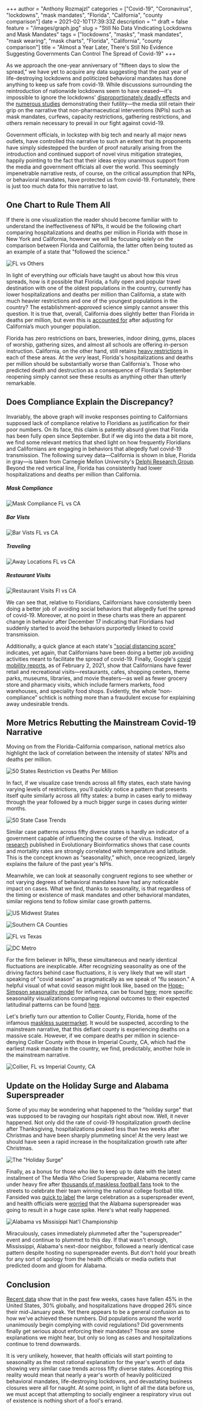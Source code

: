 +++
author = "Anthony Rozmajzl"
categories = ["Covid-19", "Coronavirus", "lockdowns", "mask mandates", "Florida", "California", "county comparison"]
date = 2021-02-10T17:39:33Z
description = ""
draft = false
feature = "/images/graph.jpg"
slug = "Still No Data Vindicating Lockdowns and Mask Mandates"
tags = ["lockdowns", "masks", "mask mandates", "mask wearing", "mask charts", "Florida", "California", "county comparison"]
title = "Almost a Year Later, There's Still No Evidence Suggesting Governments Can Control The Spread of Covid-19"
+++

As we approach the one-year anniversary of "fifteen days to slow the spread," we have yet to acquire any data suggesting that the past year of life-destroying lockdowns and politicized behavioral mandates has done anything to keep us safe from covid-19. While discussions surrounding the reintroduction of nationwide lockdowns seem to have ceased&mdash;it's impossible to ignore the lockdowns' [disproportionately deadly effects](https://rationalground.com/lockdowns-pros-and-cons/) and the [numerous studies](https://www.aier.org/article/lockdowns-do-not-control-the-coronavirus-the-evidence/) demonstrating their futility&mdash;the media still retain their grip on the narrative that non-pharmaceutical interventions (NPIs) such as mask mandates, curfews, capacity restrictions, gathering restrictions, and others remain necessary to prevail in our fight against covid-19. 

Government officials, in lockstep with big tech and nearly all major news outlets, have controlled this narrative to such an extent that its proponents have simply sidestepped the burden of proof naturally arising from the introduction and continued support of novel virus mitigation strategies, happily pointing to the fact that their ideas enjoy unanimous support from the media and government officials all over the world. This seemingly impenetrable narrative rests, of course, on the critical assumption that NPIs, or behavioral mandates, have protected us from covid-19. Fortunately, there is just too much data for this narrative to last.

## One Chart to Rule Them All

If there is one visualization the reader should become familiar with to understand the ineffectiveness of NPIs, it would be the following chart comparing hospitalizations and deaths per million in Florida with those in New York and California, however we will be focusing solely on the comparison between Florida and California, the latter often being touted as an example of a state that "followed the science."

![FL vs Others](https://pbs.twimg.com/media/Et4h_3mXUAMpcu3?format=jpg&name=large)

In light of everything our officials have taught us about how this virus spreads, how is it possible that Florida, a fully open and popular travel destination with one of the oldest populations in the country, currently has lower hospitalizations and deaths per million than California, a state with much heavier restrictions and one of the youngest populations in the country? The establishment-approved science simply cannot answer this question.  It is true that, overall, California does slightly better than Florida in deaths per million, but even this is [accounted for](https://pbs.twimg.com/media/Et4iEGKXIAgpu2S?format=jpg&name=large) after adjusting for California’s much younger population.

Florida has zero restrictions on bars, breweries, indoor dining, gyms, places of worship, gathering sizes, and almost all schools are offering in-person instruction. California, on the other hand, still retains [heavy restrictions](https://pbs.twimg.com/media/Et4iIg5XUAY6od-?format=jpg&name=large) in each of these areas. At the *very* least, Florida's hospitalizations and deaths per million should be substantially worse than California's. Those who predicted death and destruction as a consequence of Flordia's September reopening simply cannot see these results as anything other than utterly remarkable. 

## Does Compliance Explain the Discrepancy?

Invariably, the above graph will invoke responses pointing to Californians supposed lack of compliance relative to Floridians as justification for their poor numbers. On its face, this claim is patently absurd given that Florida has been fully open since September. But if we dig into the data a bit more, we find some relevant metrics that shed light on how frequently Floridians and Californians are engaging in behaviors that allegedly fuel covid-19 transmission. The following survey data&mdash;California is shown in blue, Florida in gray&mdash;is taken from Carnegie Mellon University's [Delphi Research Group](https://delphi.cmu.edu/covidcast/survey-results/?date=20210201&region=FL). Beyond the red vertical line, Florida has consistently had lower hospitalizations and deaths per million than California. 

##### Mask Compliance

![Mask Compliance FL vs CA](/images/MaskComplianceFLvsCA.png)

##### Bar Vists

![Bar Vists FL vs CA](/images/BarVistsFLvsCA.png)

##### Traveling

![Away Locations FL vs CA](/images/AwayLocationsFLvsCA.png)

##### Restaurant Visits

![Restaurant Visits Fl vs CA](/images/RestaurantVistsFLvsCA.png)

We can see that, relative to Floridians, Californians have consistently been doing a better job of avoiding social behaviors that allegedly fuel the spread of covid-19. Moreover, at no point in these charts was there an apparent change in behavior after December 17 indicating that Floridians had suddenly started to avoid the behaviors purportedly linked to covid transmission.

Additionally, a quick glance at each state's ["social distancing score"](https://www.unacast.com/covid19/social-distancing-scoreboard) indicates, yet again, that Californians have been doing a better job avoiding activities meant to facilitate the spread of covid-19. Finally, Google's [covid mobility reports](https://www.google.com/covid19/mobility/), as of February 2, 2021, show that Californians have fewer retail and recreational visits&mdash;restaurants, cafes, shopping centers, theme parks, museums, libraries, and movie theaters&mdash;as well as fewer grocery store and pharmacy visits, which include farmers markets, food warehouses, and speciality food shops. Evidently, the whole “non-compliance” schtick is nothing more than a fraudulent excuse for explaining away undesirable trends.

## More Metrics Rebutting the Mainstream Covid-19 Narrative

Moving on from the Florida-California comparison, national metrics also highlight the lack of correlation between the intensity of states' NPIs and deaths per million.

![50 States Restriction vs Deaths Per Million](https://pbs.twimg.com/media/Eqf4ZzjW4AAtgwQ?format=jpg&name=900x900)

In fact, if we visualize case trends across all fifty states, each state having varying levels of restrictions, you'll quickly notice a pattern that presents itself quite similarly across all fifty states: a bump in cases early to midway through the year followed by a much bigger surge in cases during winter months. 

![50 State Case Trends](/images/Case_Trend_All_50_States.png)

Similar case patterns across fifty diverse states is hardly an indicator of a government capable of influencing the course of the virus. Instead, [research](https://medicalxpress.com/news/2021-01-global-analysis-covid-seasonal.html) published in Evolutionary Bioinformatics shows that case counts and mortality rates are strongly correlated with temperature and latitude. This is the concept known as “seasonality,” which, once recognized, largely explains the failure of the past year's NPIs. 

Meanwhile, we can look at seasonally congruent regions to see whether or not varying degrees of behavioral mandates have had any noticeable impact on cases. What we find, thanks to seasonality, is that regardless of the timing or existence of mask mandates and other behavioral mandates, similar regions tend to follow similar case growth patterns.

![US Midwest States](https://pbs.twimg.com/media/Etu1NTbWgAAp1_J?format=jpg&name=medium)

![Southern CA Counties](https://pbs.twimg.com/media/EtvCJl_VcAMq7jx?format=jpg&name=4096x4096)

![FL vs Texas](https://pbs.twimg.com/media/EtuxRzHXUAE-AgR?format=jpg&name=large)

![DC Metro](https://pbs.twimg.com/media/EtsFhImVkAQYFhA?format=jpg&name=large)

For the firm believer in NPIs, these simultaneous and nearly identical fluctuations are inexplicable. After recognizing seasonality as one of the driving factors behind case fluctuations, it is very likely that we will start speaking of "covid season" as pragmatically as we speak of "flu season." A helpful visual of what covid season might look like, based on the [Hope-Simpson seasonality model](https://www.cambridge.org/core/services/aop-cambridge-core/content/view/C4D90C6E7CB127E6DF7A52D3A9EE2974/S0950268806007175a.pdf/epidemic_influenza_and_vitamin_d.pdf) for influenza, can be found [here](https://twitter.com/hold2llc/status/1358658394564009985?s=21); more specific seasonality visualizations comparing regional outcomes to their expected latitudinal patterns can be found [here](https://twitter.com/Hold2LLC/media).

Let's briefly turn our attention to Collier County, Florida, home of the infamous [maskless supermarket](https://twitter.com/SamBrockNBC/status/1357047400548950023?s=20). It would be suspected, according to the mainstream narrative, that this defiant county is experiencing deaths on a massive scale. However, if we compare deaths per million in science-denying Collier County with those in Imperial County, CA, which had the earliest mask mandate in the country, we find, predictably, another hole in the mainstream narrative.

![Collier, FL vs Imperial County, CA](https://pbs.twimg.com/media/EtWicZrVgAMRrTI?format=jpg&name=4096x4096)

## Update on the Holiday Surge and Alabama Superspreader

Some of you may be wondering what happened to the "holiday surge" that was supposed to be ravaging our hospitals right about now. Well, it never happened. Not only did the rate of covid-19 hospitalization growth decline after Thanksgiving, hospitalizations peaked less than two weeks after Christmas and have been sharply plummeting since! At the very least we should have seen a rapid increase in the hospitalization growth rate after Christmas. 

![The "Holiday Surge"](https://pbs.twimg.com/media/EtV5wO2VkAAq_cO?format=jpg&name=medium)

Finally, as a bonus for those who like to keep up to date with the latest installment of The Media Who Cried Superspreader, Alabama recently came under heavy fire after [thousands of maskless football fans](https://www.cbsnews.com/news/tuscaloosa-celebration-alabama-national-championship-covid-19-concerns/) took to the streets to celebrate their team winning the national college football title. Fansided was [quick to label](https://fansided.com/2021/01/12/alabama-football-fans-defy-covid-guidelines-super-spreader-celebration-strip-videos/) the large celebration as a superspreader event, and health officials were [worried](https://www.beckershospitalreview.com/public-health/health-officials-worry-alabama-football-celebration-was-superspreader-event.html) that the Alabama superspreader was going to result in a huge case spike. Here's what really happened.

![Alabama vs Missisippi Nat'l Championship](https://pbs.twimg.com/media/Etkd1TBVgAEuAor?format=jpg&name=4096x4096)

Miraculously, cases immediately plummeted after the "superspreader" event and continue to plummet to this day. If that wasn't enough, Mississippi, Alabama's next-door neighbor, followed a nearly identical case pattern despite hosting no superspreader events. But don't hold your breath for any sort of apology from the health officials or media outlets that predicted doom and gloom for Alabama. 

## Conclusion

[Recent data](https://www.dailymail.co.uk/health/article-9219379/Why-coronavirus-cases-falling-fast-New-infections-drop-44-three-weeks.html) show that in the past few weeks, cases have fallen 45% in the United States, 30% globally, and hospitalizations have dropped 26% since their mid-January peak. Yet there appears to be a general confusion as to how we've achieved these numbers. Did populations around the world unanimously begin complying with covid regulations? Did governments finally get serious about enforcing their mandates? Those are some explanations we might hear, but only so long as cases and hospitalizations continue to trend downwards. 

It is very unlikely, however, that health officials will start pointing to seasonality as the most rational explanation for the year's worth of data showing very similar case trends across fifty diverse states. Accepting this reality would mean that nearly a year's worth of heavily politicized behavioral mandates, life-destroying lockdowns, and devastating business closures were all for naught. At some point, in light of all the data before us, we must accept that attempting to socially engineer a respiratory virus out of existence is nothing short of a fool's errand.
